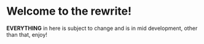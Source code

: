 # Welcome to the rewrite!
 **EVERYTHING** in here is subject to change and is in mid development, other than that, enjoy!